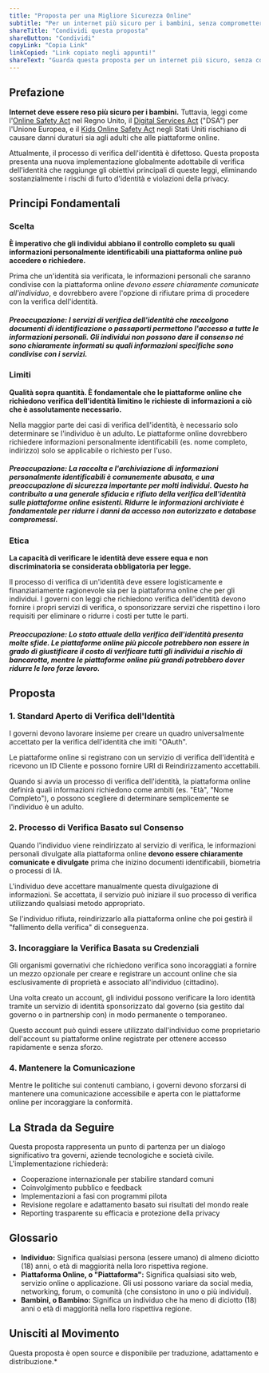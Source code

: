 ```yaml
---
title: "Proposta per una Migliore Sicurezza Online"
subtitle: "Per un internet più sicuro per i bambini, senza compromettere la privacy."
shareTitle: "Condividi questa proposta"
shareButton: "Condividi"
copyLink: "Copia Link"
linkCopied: "Link copiato negli appunti!"
shareText: "Guarda questa proposta per un internet più sicuro, senza compromettere la privacy."
---
```


## Prefazione

**Internet deve essere reso più sicuro per i bambini.** Tuttavia, leggi come l'[Online Safety Act](https://www.gov.uk/government/publications/online-safety-act-explainer/online-safety-act-explainer) nel Regno Unito, il [Digital Services Act](https://commission.europa.eu/strategy-and-policy/priorities-2019-2024/europe-fit-digital-age/digital-services-act_en) ("DSA") per l'Unione Europea, e il [Kids Online Safety Act](https://www.congress.gov/bill/119th-congress/senate-bill/1748/text) negli Stati Uniti rischiano di causare danni duraturi sia agli adulti che alle piattaforme online.

Attualmente, il processo di verifica dell'identità è difettoso. Questa proposta presenta una nuova implementazione globalmente adottabile di verifica dell'identità che raggiunge gli obiettivi principali di queste leggi, eliminando sostanzialmente i rischi di furto d'identità e violazioni della privacy.

## Principi Fondamentali

### Scelta
**È imperativo che gli individui abbiano il controllo completo su quali informazioni personalmente identificabili una piattaforma online può accedere o richiedere.**

Prima che un'identità sia verificata, le informazioni personali che saranno condivise con la piattaforma online *devono essere chiaramente comunicate all'individuo*, e dovrebbero avere l'opzione di rifiutare prima di procedere con la verifica dell'identità.

##### **Preoccupazione:** I servizi di verifica dell'identità che raccolgono documenti di identificazione o passaporti permettono l'accesso a tutte le informazioni personali. Gli individui non possono dare il consenso né sono chiaramente informati su quali informazioni specifiche sono condivise con i servizi.

### Limiti
**Qualità sopra quantità. È fondamentale che le piattaforme online che richiedono verifica dell'identità limitino le richieste di informazioni a ciò che è assolutamente necessario.**

Nella maggior parte dei casi di verifica dell'identità, è necessario solo determinare se l'individuo è un adulto. Le piattaforme online dovrebbero richiedere informazioni personalmente identificabili (es. nome completo, indirizzo) solo se applicabile o richiesto per l'uso.

##### **Preoccupazione:** La raccolta e l'archiviazione di informazioni personalmente identificabili è comunemente abusata, e una preoccupazione di sicurezza importante per molti individui. Questo ha contribuito a una generale sfiducia e rifiuto della verifica dell'identità sulle piattaforme online esistenti. Ridurre le informazioni archiviate è fondamentale per ridurre i danni da accesso non autorizzato e database compromessi.

### Etica
**La capacità di verificare le identità deve essere equa e non discriminatoria se considerata obbligatoria per legge.**

Il processo di verifica di un'identità deve essere logisticamente e finanziariamente ragionevole sia per la piattaforma online che per gli individui. I governi con leggi che richiedono verifica dell'identità devono fornire i propri servizi di verifica, o sponsorizzare servizi che rispettino i loro requisiti per eliminare o ridurre i costi per tutte le parti.

##### **Preoccupazione:** Lo stato attuale della verifica dell'identità presenta molte sfide. Le piattaforme online più piccole potrebbero non essere in grado di giustificare il costo di verificare tutti gli individui a rischio di bancarotta, mentre le piattaforme online più grandi potrebbero dover ridurre le loro forze lavoro.

## Proposta

### 1. Standard Aperto di Verifica dell'Identità

I governi devono lavorare insieme per creare un quadro universalmente accettato per la verifica dell'identità che imiti "OAuth".

Le piattaforme online si registrano con un servizio di verifica dell'identità e ricevono un ID Cliente e possono fornire URI di Reindirizzamento accettabili.

Quando si avvia un processo di verifica dell'identità, la piattaforma online definirà quali informazioni richiedono come ambiti (es. "Età", "Nome Completo"), o possono scegliere di determinare semplicemente se l'individuo è un adulto.

### 2. Processo di Verifica Basato sul Consenso

Quando l'individuo viene reindirizzato al servizio di verifica, le informazioni personali divulgate alla piattaforma online **devono essere chiaramente comunicate e divulgate** prima che inizino documenti identificabili, biometria o processi di IA.

L'individuo deve accettare manualmente questa divulgazione di informazioni. Se accettata, il servizio può iniziare il suo processo di verifica utilizzando qualsiasi metodo appropriato.

Se l'individuo rifiuta, reindirizzarlo alla piattaforma online che poi gestirà il "fallimento della verifica" di conseguenza.

### 3. Incoraggiare la Verifica Basata su Credenziali

Gli organismi governativi che richiedono verifica sono incoraggiati a fornire un mezzo opzionale per creare e registrare un account online che sia esclusivamente di proprietà e associato all'individuo (cittadino).

Una volta creato un account, gli individui possono verificare la loro identità tramite un servizio di identità sponsorizzato dal governo (sia gestito dal governo o in partnership con) in modo permanente o temporaneo.

Questo account può quindi essere utilizzato dall'individuo come proprietario dell'account su piattaforme online registrate per ottenere accesso rapidamente e senza sforzo.

### 4. Mantenere la Comunicazione

Mentre le politiche sui contenuti cambiano, i governi devono sforzarsi di mantenere una comunicazione accessibile e aperta con le piattaforme online per incoraggiare la conformità.

## La Strada da Seguire

Questa proposta rappresenta un punto di partenza per un dialogo significativo tra governi, aziende tecnologiche e società civile. L'implementazione richiederà:

- Cooperazione internazionale per stabilire standard comuni
- Coinvolgimento pubblico e feedback
- Implementazioni a fasi con programmi pilota
- Revisione regolare e adattamento basato sui risultati del mondo reale
- Reporting trasparente su efficacia e protezione della privacy

## Glossario
* **Individuo:** Significa qualsiasi persona (essere umano) di almeno diciotto (18) anni, o età di maggiorità nella loro rispettiva regione.
* **Piattaforma Online, o "Piattaforma":** Significa qualsiasi sito web, servizio online o applicazione. Gli usi possono variare da social media, networking, forum, o comunità (che consistono in uno o più individui).
* **Bambini, o Bambino:** Significa un individuo che ha meno di diciotto (18) anni o età di maggiorità nella loro rispettiva regione.

## Unisciti al Movimento

Questa proposta è open source e disponibile per traduzione, adattamento e distribuzione.* 